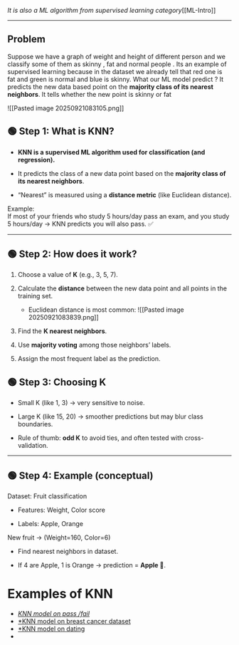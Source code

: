 *It is also a ML algorithm from supervised learning category*[[ML-Intro]]

---

## Problem
Suppose we have a graph of weight and height of different person and we classify some of them as skinny , fat and normal people . Its an example of supervised learning because in the dataset we already  tell that red one is fat and green is normal and blue is skinny. What our ML model predict ? It predicts the new data based point on the **majority class of its nearest neighbors**. It tells whether the new point is skinny or fat

![[Pasted image 20250921083105.png]]

## 🟢 Step 1: What is KNN?

- **KNN is a supervised ML algorithm used for classification (and regression).**
    
- It predicts the class of a new data point based on the **majority class of its nearest neighbors**.
    
- “Nearest” is measured using a **distance metric** (like Euclidean distance).
    

Example:  
If most of your friends who study 5 hours/day pass an exam, and you study 5 hours/day → KNN predicts you will also pass. ✅

---

## 🟢 Step 2: How does it work?

1. Choose a value of **K** (e.g., 3, 5, 7).
    
2. Calculate the **distance** between the new data point and all points in the training set.
    
    - Euclidean distance is most common:
        ![[Pasted image 20250921083839.png]]
        
1. Find the **K nearest neighbors**.
    
2. Use **majority voting** among those neighbors’ labels.
    
3. Assign the most frequent label as the prediction.
## 🟢 Step 3: Choosing K

- Small K (like 1, 3) → very sensitive to noise.
    
- Large K (like 15, 20) → smoother predictions but may blur class boundaries.
    
- Rule of thumb: **odd K** to avoid ties, and often tested with cross-validation.
    

---

## 🟢 Step 4: Example (conceptual)

Dataset: Fruit classification

- Features: Weight, Color score
    
- Labels: Apple, Orange
    

New fruit → (Weight=160, Color=6)

- Find nearest neighbors in dataset.
    
- If 4 are Apple, 1 is Orange → prediction = **Apple 🍎**.


# Examples of KNN
* [*KNN model on pass /fail*](KNN_01.py)
* [*KNN model on breast cancer dataset](KNN_02.py)
* [*KNN model on dating](KNN_03.py)
* 
	